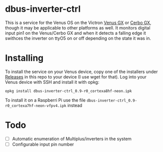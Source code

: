 # dbus-inverter-ctrl

This is a service for the Venus OS on the Victron [Venus GX](https://www.victronenergy.com/panel-systems-remote-monitoring/venus-gx) or [Cerbo GX](https://www.victronenergy.com/panel-systems-remote-monitoring/cerbo-gx),
though it may be applicable to other platforms as well. It monitors digital input pin1
on the Venus/Cerbo GX and when it detects a falling edge it swithces the inverter on ttyO5
on or off depending on the state it was in.

# Installing

To install the service on your Venus device, copy one of the installers under [Releases](https://github.com/osaether/dbus-inverter-ctrl/releases)
in this repo to your device (I use wget for that). Log into your Venus device with SSH
and install it with opkg:

    opkg install dbus-inverter-ctrl_0.9-r0_cortexa8hf-neon.ipk

To install it on a Raspberri Pi use the file ```dbus-inverter-ctrl_0.9-r0_cortexa7hf-neon-vfpv4.ipk``` instead

# Todo

- [ ] Automatic enumeration of Multiplus/inverters in the system
- [ ] Configurable input pin number

